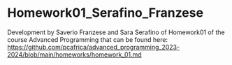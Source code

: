 # Homework01_Serafino_Franzese

Development by Saverio Franzese and Sara Serafino of Homework01 of the course Advanced Programming that can be found here: https://github.com/pcafrica/advanced_programming_2023-2024/blob/main/homeworks/homework_01.md

